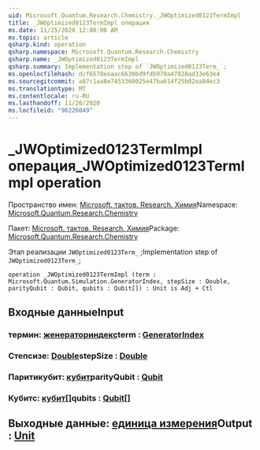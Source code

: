 ```yaml
---
uid: Microsoft.Quantum.Research.Chemistry._JWOptimized0123TermImpl
title: _JWOptimized0123TermImpl операция
ms.date: 11/25/2020 12:00:00 AM
ms.topic: article
qsharp.kind: operation
qsharp.namespace: Microsoft.Quantum.Research.Chemistry
qsharp.name: _JWOptimized0123TermImpl
qsharp.summary: Implementation step of `JWOptimized0123Term_`;
ms.openlocfilehash: dcf6578eeaac6630bd9fdb970a47828ad33e63e4
ms.sourcegitcommit: a87c1aa8e7453360025e47ba614f25b02ea84ec3
ms.translationtype: MT
ms.contentlocale: ru-RU
ms.lasthandoff: 11/26/2020
ms.locfileid: "96226049"
---
```

# <a name="_jwoptimized0123termimpl-operation"></a><span data-ttu-id="c1c55-102">_JWOptimized0123TermImpl операция</span><span class="sxs-lookup"><span data-stu-id="c1c55-102">_JWOptimized0123TermImpl operation</span></span>

<span data-ttu-id="c1c55-103">Пространство имен: [Microsoft. тактов. Research. Химия](xref:Microsoft.Quantum.Research.Chemistry)</span><span class="sxs-lookup"><span data-stu-id="c1c55-103">Namespace: [Microsoft.Quantum.Research.Chemistry](xref:Microsoft.Quantum.Research.Chemistry)</span></span>

<span data-ttu-id="c1c55-104">Пакет: [Microsoft. тактов. Research. Химия](https://nuget.org/packages/Microsoft.Quantum.Research.Chemistry)</span><span class="sxs-lookup"><span data-stu-id="c1c55-104">Package: [Microsoft.Quantum.Research.Chemistry](https://nuget.org/packages/Microsoft.Quantum.Research.Chemistry)</span></span>


<span data-ttu-id="c1c55-105">Этап реализации `JWOptimized0123Term_` ;</span><span class="sxs-lookup"><span data-stu-id="c1c55-105">Implementation step of `JWOptimized0123Term_`;</span></span>

```qsharp
operation _JWOptimized0123TermImpl (term : Microsoft.Quantum.Simulation.GeneratorIndex, stepSize : Double, parityQubit : Qubit, qubits : Qubit[]) : Unit is Adj + Ctl
```


## <a name="input"></a><span data-ttu-id="c1c55-106">Входные данные</span><span class="sxs-lookup"><span data-stu-id="c1c55-106">Input</span></span>

### <a name="term--generatorindex"></a><span data-ttu-id="c1c55-107">термин: [женераториндекс](xref:Microsoft.Quantum.Simulation.GeneratorIndex)</span><span class="sxs-lookup"><span data-stu-id="c1c55-107">term : [GeneratorIndex](xref:Microsoft.Quantum.Simulation.GeneratorIndex)</span></span>




### <a name="stepsize--double"></a><span data-ttu-id="c1c55-108">Степсизе: [Double](xref:microsoft.quantum.lang-ref.double)</span><span class="sxs-lookup"><span data-stu-id="c1c55-108">stepSize : [Double](xref:microsoft.quantum.lang-ref.double)</span></span>




### <a name="parityqubit--qubit"></a><span data-ttu-id="c1c55-109">Паритикубит: [кубит](xref:microsoft.quantum.lang-ref.qubit)</span><span class="sxs-lookup"><span data-stu-id="c1c55-109">parityQubit : [Qubit](xref:microsoft.quantum.lang-ref.qubit)</span></span>




### <a name="qubits--qubit"></a><span data-ttu-id="c1c55-110">Кубитс: [кубит](xref:microsoft.quantum.lang-ref.qubit)[]</span><span class="sxs-lookup"><span data-stu-id="c1c55-110">qubits : [Qubit](xref:microsoft.quantum.lang-ref.qubit)[]</span></span>





## <a name="output--unit"></a><span data-ttu-id="c1c55-111">Выходные данные: [единица измерения](xref:microsoft.quantum.lang-ref.unit)</span><span class="sxs-lookup"><span data-stu-id="c1c55-111">Output : [Unit](xref:microsoft.quantum.lang-ref.unit)</span></span>

